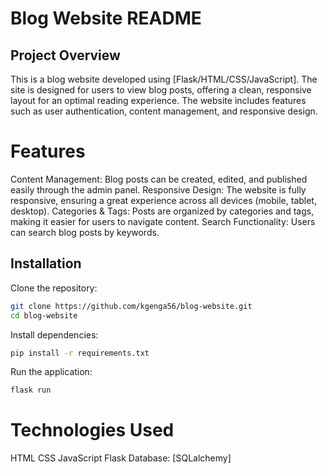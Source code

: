 # Blog Website README

## Project Overview

This is a blog website developed using [Flask/HTML/CSS/JavaScript]. The site is designed for users to view blog posts, offering a clean, responsive layout for an optimal reading experience. The website includes features such as user authentication, content management, and responsive design.

# Features
Content Management: Blog posts can be created, edited, and published easily through the admin panel.
Responsive Design: The website is fully responsive, ensuring a great experience across all devices (mobile, tablet, desktop).
Categories & Tags: Posts are organized by categories and tags, making it easier for users to navigate content.
Search Functionality: Users can search blog posts by keywords.

## Installation
Clone the repository:
``` bash
git clone https://github.com/kgenga56/blog-website.git
cd blog-website
```
Install dependencies:
``` bash
pip install -r requirements.txt
```
Run the application:
``` bash
flask run
```
# Technologies Used
HTML
CSS
JavaScript
Flask
Database: [SQLalchemy]
